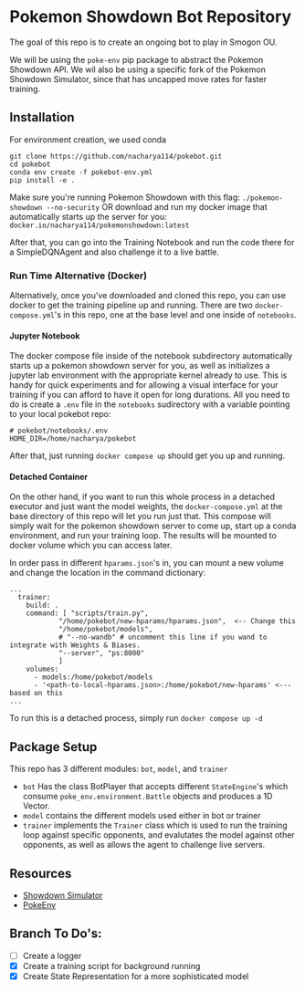 # Pokemon Showdown Bot Repository

The goal of this repo is to create an ongoing bot to play in Smogon OU.

We will be using the `poke-env` pip package to abstract the Pokemon Showdown API.
We wil also be using a specific fork of the Pokemon Showdown Simulator, since that has uncapped move rates for faster training.

## Installation

For environment creation, we used conda

```
git clone https://github.com/nacharya114/pokebot.git
cd pokebot
conda env create -f pokebot-env.yml
pip install -e .
```

Make sure you're running Pokemon Showdown with this flag: `./pokemon-showdown --no-security` OR download and run my docker image that automatically starts up the server for you: `docker.io/nacharya114/pokemonshowdown:latest`

After that, you can go into the Training Notebook and run the code there for a SimpleDQNAgent and also challenge it to a live battle.

### Run Time Alternative (Docker)

Alternatively, once you've downloaded and cloned this repo, you can use docker to get the training pipeline up and running. There are two `docker-compose.yml`'s in this repo, one at the base level and one inside of `notebooks`. 

#### Jupyter Notebook

The docker compose file inside of the notebook subdirectory automatically starts up a pokemon showdown server for you, as well as initializes a jupyter lab environment with the appropriate kernel already to use. This is handy for quick experiments and for allowing a visual interface for your training if you can afford to have it open for long durations. All you need to do is create a `.env` file in the `notebooks` sudirectory with a variable pointing to your local pokebot repo:
```
# pokebot/notebooks/.env
HOME_DIR=/home/nacharya/pokebot
```

After that, just running `docker compose up` should get you up and running. 

#### Detached Container

On the other hand, if you want to run this whole process in a detached executor and just want the model weights, the `docker-compose.yml` at the base directory of this repo will let you run just that. This compose will simply wait for the pokemon showdown server to come up, start up a conda environment, and run your training loop. The results will be mounted to docker volume which you can access later.

In order pass in different `hparams.json`'s in, you can mount a new volume and change the location in the command dictionary:

```
...
  trainer:
    build: .
    command: [ "scripts/train.py", 
            "/home/pokebot/new-hparams/hparams.json",  <-- Change this 
            "/home/pokebot/models",
            # "--no-wandb" # uncomment this line if you wand to integrate with Weights & Biases. 
            "--server", "ps:8000"
            ]
    volumes: 
      - models:/home/pokebot/models
      - '<path-to-local-hparams.json>:/home/pokebot/new-hparams' <--- based on this
...
```

To run this is a detached process, simply run `docker compose up -d`

## Package Setup

This repo has 3 different modules: `bot`, `model`, and `trainer`

- `bot` Has the class BotPlayer that accepts different `StateEngine`'s which consume `poke_env.environment.Battle` objects and produces a 1D Vector.
- `model` contains the different models used either in bot or trainer
- `trainer` implements the `Trainer` class which is used to run the training loop against specific opponents, and evalutates the model against other opponents, as well as allows the agent to challenge live servers.
## Resources

- [Showdown Simulator](https://github.com/hsahovic/pokemon-showdown)
- [PokeEnv](https://github.com/hsahovic/poke-env)

## Branch To Do's:
- [ ] Create a logger
- [X] Create a training script for background running
- [X] Create State Representation for a more sophisticated model